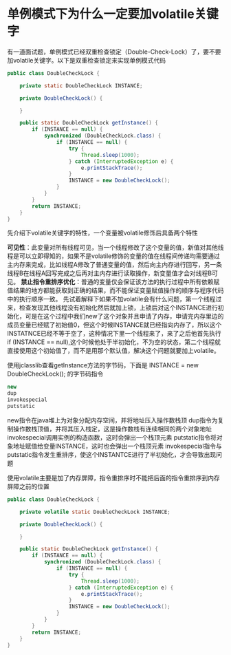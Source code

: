 # 单例模式下为什么一定要加volatile关键字

有一道面试题，单例模式已经双重检查锁定（Double-Check-Lock）了，要不要加volatile关键字。以下是双重检查锁定来实现单例模式代码



```java
public class DoubleCheckLock {

    private static DoubleCheckLock INSTANCE;

    private DoubleCheckLock() {

    }

    public static DoubleCheckLock getInstance() {
        if (INSTANCE == null) {
            synchronized (DoubleCheckLock.class) {
                if (INSTANCE == null) {
                    try {
                        Thread.sleep(1000);
                    } catch (InterruptedException e) {
                        e.printStackTrace();
                    }
                    INSTANCE = new DoubleCheckLock();
                }
            }
        }
        return INSTANCE;
    }
}
```

先介绍下volatile关键字的特性，一个变量被volatile修饰后具备两个特性

**可见性**：此变量对所有线程可见，当一个线程修改了这个变量的值，新值对其他线程是可以立即得知的，如果不是volatile修饰的变量的值在线程间传递均需要通过主内存来完成，比如线程A修改了普通变量的值，然后向主内存进行回写，另一条线程B在线程A回写完成之后再对主内存进行读取操作，新变量值才会对线程B可见。
**禁止指令重排序优化**：普通的变量仅会保证该方法的执行过程中所有依赖赋值结果的地方都能获取到正确的结果，而不能保证变量赋值操作的顺序与程序代码中的执行顺序一致。
先试着解释下如果不加volatile会有什么问题，第一个线程过来，检查发现其他线程没有初始化然后就加上锁，上锁后对这个INSTANCE进行初始化，可是在这个过程中我们new了这个对象并且申请了内存，申请完内存里边的成员变量已经赋了初始值0，但这个时候INSTANCE就已经指向内存了，所以这个INSTATNCE已经不等于空了，这种情况下里一个线程来了，来了之后他首先执行if (INSTANCE == null),这个时候他处于半初始化，不为空的状态，第二个线程就直接使用这个初始值了，而不是用那个默认值，解决这个问题就要加上volatile。

使用jclasslib查看getInstance方法的字节码，下面是 INSTANCE = new DoubleCheckLock(); 的字节码指令

```java
new
dup
invokespecial 
putstatic
```

new指令在java堆上为对象分配内存空间，并将地址压入操作数栈顶
dup指令为复制操作数栈顶值，并将其压入栈定，这是操作数栈有连续相同的两个对象地址
invokespecial调用实例的构造函数，这时会弹出一个栈顶元素
putstatic指令将对象地址赋值给变量INSTANCE，这时也会弹出一个栈顶元素
invokespecial指令与putstatic指令发生重排序，使这个INSTANTCE进行了半初始化，才会导致出现问题

使用volatile主要是加了内存屏障，指令重排序时不能把后面的指令重排序到内存屏障之前的位置

```java
public class DoubleCheckLock {

    private volatile static DoubleCheckLock INSTANCE;

    private DoubleCheckLock() {

    }

    public static DoubleCheckLock getInstance() {
        if (INSTANCE == null) {
            synchronized (DoubleCheckLock.class) {
                if (INSTANCE == null) {
                    try {
                        Thread.sleep(1000);
                    } catch (InterruptedException e) {
                        e.printStackTrace();
                    }
                    INSTANCE = new DoubleCheckLock();
                }
            }
        }
        return INSTANCE;
    }
}
```

